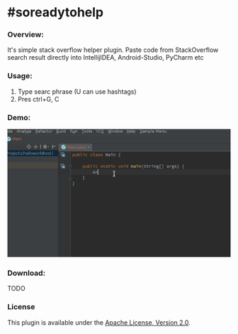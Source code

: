 # #soreadytohelp

### Overview:

It's simple stack overflow helper plugin. 
Paste code from StackOverflow search result directly into IntellijIDEA, Android-Studio, PyCharm etc

### Usage:

1. Type searc phrase (U can use hashtags)
2. Pres ctrl+G, C

### Demo:

![Demo](screencasts/screencast_1.gif)

### Download:

TODO

### License
This plugin is available under the [Apache License, Version 2.0](http://www.apache.org/licenses/LICENSE-2.0).
